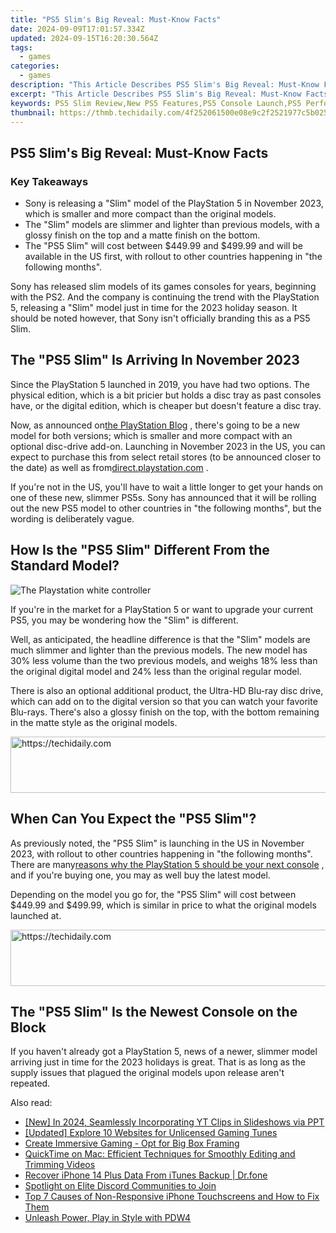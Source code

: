 ```yaml
---
title: "PS5 Slim's Big Reveal: Must-Know Facts"
date: 2024-09-09T17:01:57.334Z
updated: 2024-09-15T16:20:30.564Z
tags:
  - games
categories:
  - games
description: "This Article Describes PS5 Slim's Big Reveal: Must-Know Facts"
excerpt: "This Article Describes PS5 Slim's Big Reveal: Must-Know Facts"
keywords: PS5 Slim Review,New PS5 Features,PS5 Console Launch,PS5 Performance Specs,PS5 Release Info,Sony PS5 Details,Upcoming PS5 Facts
thumbnail: https://thmb.techidaily.com/4f252061500e08e9c2f2521977c5b0253a500625454298afd84e9855ed4fbb6b.jpg
---
```


## PS5 Slim's Big Reveal: Must-Know Facts

### Key Takeaways

* Sony is releasing a "Slim" model of the PlayStation 5 in November 2023, which is smaller and more compact than the original models.
* The "Slim" models are slimmer and lighter than previous models, with a glossy finish on the top and a matte finish on the bottom.
* The "PS5 Slim" will cost between $449.99 and $499.99 and will be available in the US first, with rollout to other countries happening in "the following months".

 Sony has released slim models of its games consoles for years, beginning with the PS2\. And the company is continuing the trend with the PlayStation 5, releasing a "Slim" model just in time for the 2023 holiday season. It should be noted however, that Sony isn't officially branding this as a PS5 Slim.

## The "PS5 Slim" Is Arriving In November 2023

 Since the PlayStation 5 launched in 2019, you have had two options. The physical edition, which is a bit pricier but holds a disc tray as past consoles have, or the digital edition, which is cheaper but doesn't feature a disc tray.

 Now, as announced on[the PlayStation Blog](https://blog.playstation.com/2023/10/10/new-look-for-ps5-console-this-holiday-season/?sf269561474=1) , there's going to be a new model for both versions; which is smaller and more compact with an optional disc-drive add-on. Launching in November 2023 in the US, you can expect to purchase this from select retail stores (to be announced closer to the date) as well as from[direct.playstation.com](http://direct.playstation.com) .

 If you're not in the US, you'll have to wait a little longer to get your hands on one of these new, slimmer PS5s. Sony has announced that it will be rolling out the new PS5 model to other countries in "the following months", but the wording is deliberately vague.

## How Is the "PS5 Slim" Different From the Standard Model?

![The Playstation white controller](https://static1.makeuseofimages.com/wordpress/wp-content/uploads/2023/10/playstation-white-controller.jpg)

 If you're in the market for a PlayStation 5 or want to upgrade your current PS5, you may be wondering how the "Slim" is different.

 Well, as anticipated, the headline difference is that the "Slim" models are much slimmer and lighter than the previous models. The new model has 30% less volume than the two previous models, and weighs 18% less than the original digital model and 24% less than the original regular model.

 There is also an optional additional product, the Ultra-HD Blu-ray disc drive, which can add on to the digital version so that you can watch your favorite Blu-rays. There's also a glossy finish on the top, with the bottom remaining in the matte style as the original models.

<!-- affiliate ads begin -->
<a href="https://appsumo.8odi.net/c/5597632/2123739/7443" target="_top" id="2123739">
  <img src="//a.impactradius-go.com/display-ad/7443-2123739" border="0" alt="https://techidaily.com" width="728" height="90"/>
</a>
<img height="0" width="0" src="https://appsumo.8odi.net/i/5597632/2123739/7443" style="position:absolute;visibility:hidden;" border="0" />
<!-- affiliate ads end -->

## When Can You Expect the "PS5 Slim"?

 As previously noted, the "PS5 Slim" is launching in the US in November 2023, with rollout to other countries happening in "the following months". There are many[reasons why the PlayStation 5 should be your next console](https://www.makeuseof.com/why-ps5-should-be-your-next-console/) , and if you're buying one, you may as well buy the latest model.

 Depending on the model you go for, the "PS5 Slim" will cost between $449.99 and $499.99, which is similar in price to what the original models launched at.

<!-- affiliate ads begin -->
<a href="https://appsumo.8odi.net/c/5597632/2123736/7443" target="_top" id="2123736">
  <img src="//a.impactradius-go.com/display-ad/7443-2123736" border="0" alt="https://techidaily.com" width="728" height="90"/>
</a>
<img height="0" width="0" src="https://appsumo.8odi.net/i/5597632/2123736/7443" style="position:absolute;visibility:hidden;" border="0" />
<!-- affiliate ads end -->

## The "PS5 Slim" Is the Newest Console on the Block

 If you haven't already got a PlayStation 5, news of a newer, slimmer model arriving just in time for the 2023 holidays is great. That is as long as the supply issues that plagued the original models upon release aren't repeated.

<ins class="adsbygoogle"
     style="display:block"
     data-ad-format="autorelaxed"
     data-ad-client="ca-pub-7571918770474297"
     data-ad-slot="1223367746"></ins>

<ins class="adsbygoogle"
     style="display:block"
     data-ad-client="ca-pub-7571918770474297"
     data-ad-slot="8358498916"
     data-ad-format="auto"
     data-full-width-responsive="true"></ins>

<span class="atpl-alsoreadstyle">Also read:</span>
<div><ul>
<li><a href="https://youtube-data.techidaily.com/n-2024-seamlessly-incorporating-yt-clips-in-slideshows-via-ppt/"><u>[New] In 2024, Seamlessly Incorporating YT Clips in Slideshows via PPT</u></a></li>
<li><a href="https://some-techniques.techidaily.com/updated-explore-10-websites-for-unlicensed-gaming-tunes/"><u>[Updated] Explore 10 Websites for Unlicensed Gaming Tunes</u></a></li>
<li><a href="https://games-able.techidaily.com/create-immersive-gaming-opt-for-big-box-framing/"><u>Create Immersive Gaming - Opt for Big Box Framing</u></a></li>
<li><a href="https://some-approaches.techidaily.com/quicktime-on-mac-efficient-techniques-for-smoothly-editing-and-trimming-videos/"><u>QuickTime on Mac: Efficient Techniques for Smoothly Editing and Trimming Videos</u></a></li>
<li><a href="https://review-topics.techidaily.com/recover-iphone-14-plus-data-from-itunes-backup-drfone-by-drfone-ios-data-recovery-ios-data-recovery/"><u>Recover iPhone 14 Plus Data From iTunes Backup | Dr.fone</u></a></li>
<li><a href="https://games-able.techidaily.com/spotlight-on-elite-discord-communities-to-join/"><u>Spotlight on Elite Discord Communities to Join</u></a></li>
<li><a href="https://fox-that.techidaily.com/top-7-causes-of-non-responsive-iphone-touchscreens-and-how-to-fix-them/"><u>Top 7 Causes of Non-Responsive iPhone Touchscreens and How to Fix Them</u></a></li>
<li><a href="https://games-able.techidaily.com/unleash-power-play-in-style-with-pdw4/"><u>Unleash Power, Play in Style with PDW4</u></a></li>
</ul></div>

